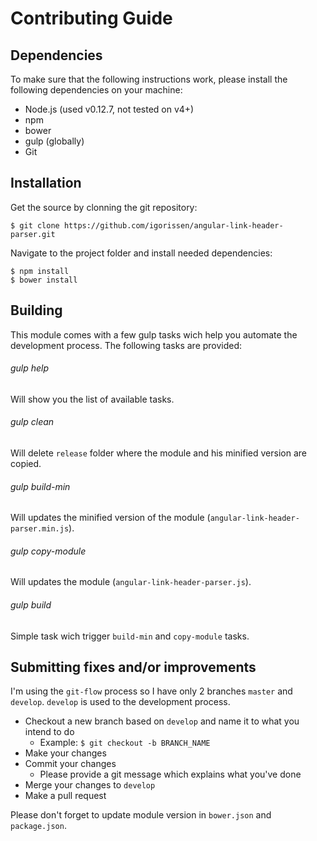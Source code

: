 # Contributing Guide


## Dependencies

To make sure that the following instructions work, please install the following dependencies on your machine:

* Node.js (used v0.12.7, not tested on v4+)
* npm
* bower
* gulp (globally)
* Git

## Installation

Get the source by clonning the git repository:

```
$ git clone https://github.com/igorissen/angular-link-header-parser.git
```

Navigate to the project folder and install needed dependencies:

```
$ npm install
$ bower install
```

## Building

This module comes with a few gulp tasks wich help you automate the development process. The following tasks are provided:

###### gulp help

Will show you the list of available tasks.

###### gulp clean

Will delete `release` folder where the module and his minified version are copied.

###### gulp build-min

Will updates the minified version of the module (`angular-link-header-parser.min.js`).

###### gulp copy-module

Will updates the module (`angular-link-header-parser.js`).

###### gulp build

Simple task wich trigger `build-min` and `copy-module` tasks.

## Submitting fixes and/or improvements

I'm using the `git-flow` process so I have only 2 branches `master` and `develop`. `develop` is used to the development process.

* Checkout a new branch based on `develop` and name it to what you intend to do
	* Example: `$ git checkout -b BRANCH_NAME`
* Make your changes
* Commit your changes
	* Please provide a git message which explains what you've done
* Merge your changes to `develop`
* Make a pull request

Please don't forget to update module version in `bower.json` and `package.json`.